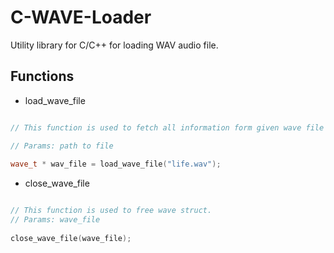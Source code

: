 # C-WAVE-Loader
Utility library for C/C++ for loading WAV audio file.


## Functions

* load_wave_file
```cpp

// This function is used to fetch all information form given wave file and return formated struct.

// Params: path to file
	
wave_t * wav_file = load_wave_file("life.wav");


```
* close_wave_file
```cpp

// This function is used to free wave struct.
// Params: wave_file
	
close_wave_file(wave_file);


```

